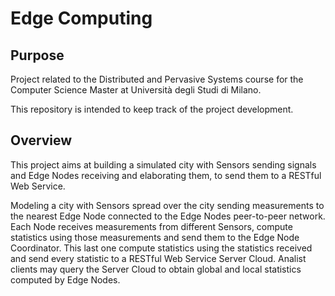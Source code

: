 # Edge Computing


## Purpose
Project related to the Distributed and Pervasive Systems course for the Computer Science Master at Università degli Studi di Milano.

This repository is intended to keep track of the project development.

## Overview
This project aims at building a simulated city with Sensors sending signals and Edge Nodes receiving and elaborating them, to send them to a RESTful Web Service.

Modeling a city with Sensors spread over the city sending measurements to the nearest Edge Node connected to the Edge Nodes peer-to-peer network. Each Node receives measurements from different Sensors, compute statistics using those measurements and send them to the Edge Node Coordinator. This last one compute statistics using the statistics received and send every statistic to a RESTful Web Service Server Cloud. Analist clients may query the Server Cloud to obtain global and local statistics computed by Edge Nodes.
